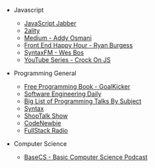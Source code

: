 * Javascript

  * [JavaScript Jabber](https://devchat.tv/js-jabber)
  * [2ality](2ality.com/)
  * [Medium - Addy Osmani](https://medium.com/@addyosmani)
  * [Front End Happy Hour - Ryan Burgess](http://frontendhappyhour.com/)
  * [SyntaxFM - Wes Bos](https://syntax.fm/)
  * [YouTube Series - Crock On JS](https://www.youtube.com/playlist?list=PLlRSdZcxPj9_GK2i1KVvnZD9fVToABz3V)

* Programming General

  * [Free Programming Book - GoalKicker](http://books.goalkicker.com/)
  * [Software Engineering Daily](https://softwareengineeringdaily.com/)
  * [Big List of Programming Talks By Subject](https://github.com/hellerve/programming-talks)
  * [Syntax](https://syntax.fm/)
  * [ShopTalk Show](http://shoptalkshow.com/)
  * [CodeNewbie](https://www.codenewbie.org/podcast)
  * [FullStack Radio](http://www.fullstackradio.com/)

* Computer Science

  * [BaseCS - Basic Computer Science Podcast](https://www.codenewbie.org/basecs)
